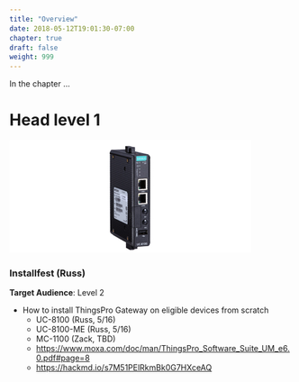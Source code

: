 ```yaml
---
title: "Overview"
date: 2018-05-12T19:01:30-07:00
chapter: true
draft: false
weight: 999
---
```


In the chapter ...



# Head level 1

![](images/uc8100.jpg)





### Installfest (Russ)
**Target Audience**: Level 2
- How to install ThingsPro Gateway on eligible devices from scratch
    - UC-8100 (Russ, 5/16)
    - UC-8100-ME (Russ, 5/16)
    - MC-1100 (Zack, TBD)
    - https://www.moxa.com/doc/man/ThingsPro_Software_Suite_UM_e6.0.pdf#page=8
    - https://hackmd.io/s7M51PElRkmBk0G7HXceAQ




